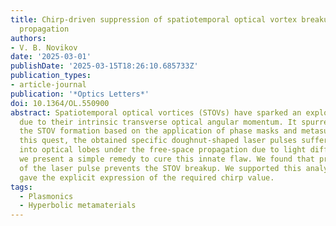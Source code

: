 ```yaml
---
title: Chirp-driven suppression of spatiotemporal optical vortex breakup in free-space
  propagation
authors:
- V. B. Novikov
date: '2025-03-01'
publishDate: '2025-03-15T18:26:10.685733Z'
publication_types:
- article-journal
publication: '*Optics Letters*'
doi: 10.1364/OL.550900
abstract: Spatiotemporal optical vortices (STOVs) have sparked an explosion of interest
  due to their intrinsic transverse optical angular momentum. It spurred methods of
  the STOV formation based on the application of phase masks and metasurfaces. In
  this quest, the obtained specific doughnut-shaped laser pulses suffer from the disintegration
  into optical lobes under the free-space propagation due to light diffraction. Here,
  we present a simple remedy to cure this innate flaw. We found that preliminary chirping
  of the laser pulse prevents the STOV breakup. We supported this analytically and
  gave the explicit expression of the required chirp value.
tags:
  - Plasmonics
  - Hyperbolic metamaterials
---
```

